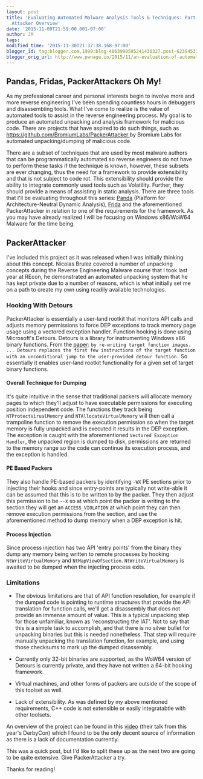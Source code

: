 ```yaml
---
layout: post
title: 'Evaluating Automated Malware Analysis Tools & Techniques: Part 1 - Packer
  Attacker Overview'
date: '2015-11-09T21:59:00.001-07:00'
author: JM
tags: 
modified_time: '2015-11-30T21:37:38.168-07:00'
blogger_id: tag:blogger.com,1999:blog-4063990595241430327.post-6239453387263821472
blogger_orig_url: http://www.pwnage.io/2015/11/an-evaluation-of-automated-malware.html
---
```


## Pandas, Fridas, PackerAttackers Oh My!
As my professional career and personal interests begin to involve more and more reverse engineering I've been spending countless hours in debuggers and disassembling tools. What I've come to realize is the value of automated tools to assist in the reverse engineering process. My goal is to produce an automated unpacking and analysis framework for malicious code. There are projects that have aspired to do such things, such as [https://github.com/BromiumLabs/PackerAttacker ](https://github.com/BromiumLabs/PackerAttacker) by Bromium Labs for automated unpacking/dumping of malicious code.

There are a subset of techniques that are used by most malware authors that can be programmatically automated so reverse engineers do not have to perform these tasks if the technique is known, however, these subsets are ever changing, thus the need for a framework to provide extensibility and that is not subject to code rot. This extensibility should provide the ability to integrate commonly used tools such as Volatility. Further, they should provide a means of assisting in static analysis. There are three tools that I'll be evaluating throughout this series: [Panda](https://github.com/moyix/panda) (Platform for Architecture-Neutral Dynamic Analysis), [Frida](http://www.frida.re/) and the aforementioned PackerAttacker in relation to one of the requirements for the framework. As you may have already realized I will be focusing on Windows x86/WoW64 Malware for the time being.

## PackerAttacker

I've included this project as it was released when I was initially thinking about this concept. Nicolas Brulez covered a number of unpacking concepts during the Reverse Engineering Malware course that I took last year at REcon, he demonstrated an automated unpacking system that he has kept private due to a number of reasons, which is what initially set me on a path to create my own using readily available technologies.

### Hooking With Detours

PackerAttacker is essentially a user-land rootkit that monitors API calls and adjusts memory permissions to force DEP exceptions to track memory page usage using a vectored exception handler. Function hooking is done using Microsoft's Detours. Detours is a library for instrumenting Windows x86 binary functions. From the [paper](http://research.microsoft.com/pubs/68568/huntusenixnt99.pdf): `by re-writing target function images. ... Detours replaces the first few instructions of the target function with an unconditional jump to the user-provided detour function.` So essentially it enables user-land rootkit functionality for a given set of target binary functions.

#### Overall Technique for Dumping
It's quite intuitive in the sense that traditional packers will allocate memory pages to which they'll adjust to have executable permissions for executing position independent code. The functions they track being `NTProtectVirualMemory` and `NTAllocateVirtualMemory` will then call a trampoline function to remove the execution permission so when the target memory is fully unpacked and is executed it results in the DEP exception. The exception is caught with the aforementioned `Vectored Exception Handler`, the unpacked region is dumped to disk, permissions are returned to the memory range so the code can continue its execution process, and the exception is handled.

#### PE Based Packers

They also handle PE-based packers by identifying `-WX` PE sections prior to injecting their hooks and since entry-points are typically not write-able it can be assumed that this is to be written to by the packer. They then adjust this permission to be `--X` so at which point the packer is writing to the section they will get an `ACCESS_VIOLATION` at which point they can then remove execution permissions from the section, and use the aforementioned method to dump memory when a DEP exception is hit.

#### Process Injection

Since process injection has two API 'entry points' from the binary they dump any memory being written to remote processes by hooking `NtWriteVirtualMemory` and `NtMapViewOfSection`. `NtWriteVirtualMemory` is awaited to be dumped when the injecting process exits.

### Limitations

- The obvious limitations are that of API function resolution, for example if the dumped code is pointing to runtime structures that provide the API translation for function calls, we'll get a disassembly that does not provide an immense amount of value. This is a typical unpacking step for those unfamiliar, known as 'reconstructing the IAT'. Not to say that this is a simple task to accomplish, and that there is no silver bullet for unpacking binaries but this is needed nonetheless. That step will require manually unpacking the translation function, for example, and using those checksums to mark up the dumped disassembly.

- Currently only 32-bit binaries are supported, as the WoW64 version of Detours is currently private, and they have not written a 64-bit hooking framework.

- Virtual machines, and other forms of packers are outside of the scope of this toolset as well.

- Lack of extensibility. As was defined by my above mentioned requirements, C++ code is not extensible or easily integratabtle with other toolsets.

An overview of the project can be found in this [video](http://www.irongeek.com/i.php?page=videos/derbycon5/the-3-way14-attacking-packing-captain-hook-beats-down-on-peter-packer-vadim-kotov-nick-cano) (their talk from this year's DerbyCon) which I found to be the only decent source of information as there is a lack of documentation currently.

This was a quick post, but I'd like to split these up as the next two are going to be quite extensive. Give PackerAttacker a try.

Thanks for reading!
